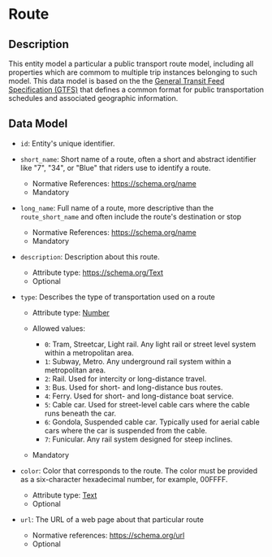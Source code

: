 # Route

## Description

This entity model a particular a public transport route model, including all properties which are commom to multiple trip instances belonging to such model. This data model is based on the the [General Transit Feed Specification (GTFS)](https://developers.google.com/transit/gtfs/) that defines a common format for public transportation schedules and associated geographic information.

## Data Model

- ```id```: Entity's unique identifier.
- ```short_name```: Short name of a route, often a short and abstract identifier like "7", "34", or "Blue" that riders use to identify a route.
    - Normative References: https://schema.org/name
    - Mandatory 

- ```long_name```: Full name of a route, more descriptive than the ```route_short_name``` and often include the route's destination or stop
    - Normative References: https://schema.org/name
    - Mandatory 

- ```description```: Description about this route.
	- Attribute type: https://schema.org/Text
	- Optional 

- ```type```: Describes the type of transportation used on a route
	- Attribute type: [Number](https://github.com/schema.org/Number)
	- Allowed values:
		- ```0```: Tram, Streetcar, Light rail. Any light rail or street level system within a metropolitan area.
		- ```1```: Subway, Metro. Any underground rail system within a metropolitan area.
		- ```2```: Rail. Used for intercity or long-distance travel.
		- ```3```: Bus. Used for short- and long-distance bus routes.
		- ```4```: Ferry. Used for short- and long-distance boat service.
		- ```5```: Cable car. Used for street-level cable cars where the cable runs beneath the car.
		- ```6```: Gondola, Suspended cable car. Typically used for aerial cable cars where the car is suspended from the cable.
		- ```7```: Funicular. Any rail system designed for steep inclines.

	- Mandatory

- ```color```: Color that corresponds to the route. The color must be provided as a six-character hexadecimal number, for example, 00FFFF.
	- Attribute type: [Text](https://schema.org/Text)
	- Optional

- ```url```: The URL of a web page about that particular route
	- Normative references: https://schema.org/url
	- Optional